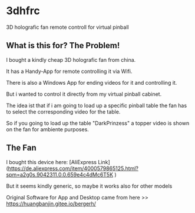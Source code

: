 # 3dhfrc
3D holografic fan remote controll for virtual pinball

## What is this for? The Problem!
I bought a kindly cheap 3D holografic fan from china.

It has a Handy-App for remote controlling it via Wifi.

There is also a Windows App for ending videos for it and controlling it.

But i wanted to control it directly from my virtual pinball cabinet.

The idea ist that if i am going to load up a specific pinball table the fan has to select the corresponding video for the table.

So if you going to load up the table "DarkPrinzess" a topper video is shown on the fan for ambiente purposes.

## The Fan
I bought this device here: [AliExpress Link] (https://de.aliexpress.com/item/4000579865125.html?spm=a2g0s.9042311.0.0.659e4c4dMc6T5K	)

But it seems kindly generic, so maybe it works also for other models

Original Software for App and Desktop came from here >> https://huangbanjin.gitee.io/bergerh/